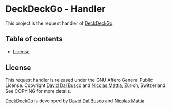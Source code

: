 # DeckDeckGo - Handler

This project is the request handler of [DeckDeckGo].

## Table of contents

- [License](#license)

## License

This request handler is released under the GNU Affero General Public License.
Copyright [David Dal Busco](mailto:david.dalbusco@outlook.com) and [Nicolas
Mattia](mailto:nicolas@nmattia.com), Zürich, Switzerland. See COPYING for more
details.

[DeckDeckGo] is developed by [David Dal
Busco](mailto:david.dalbusco@outlook.com) and [Nicolas
Mattia](mailto:nicolas@nmattia.com).

[DeckDeckGo]: https://deckdeckgo.com
